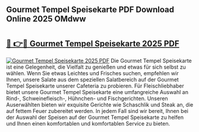 ## Gourmet Tempel Speisekarte PDF Download Online 2025 OMdww

# <h2><a href="http://gc93eq.nevu.top/?p=Gourmet+Tempel+Speisekarte">🔗 👉🔴 Gourmet Tempel Speisekarte 2025 PDF</a></h2>

[![Gourmet Tempel Speisekarte 2025 PDF](https://i.imgur.com/dBaPXMq.png)](http://gc93eq.nevu.top/?p=Gourmet+Tempel+Speisekarte)
Die Gourmet Tempel Speisekarte ist eine Gelegenheit, die Vielfalt zu genießen und etwas für sich selbst zu wählen. Wenn Sie etwas Leichtes und Frisches suchen, empfehlen wir Ihnen, unsere Salate aus dem speziellen Salatbereich auf der Gourmet Tempel Speisekarte unserer Cafeteria zu probieren. Für Fleischliebhaber bietet unsere Gourmet Tempel Speisekarte eine umfangreiche Auswahl an Rind-, Schweinefleisch-, Hühnchen- und Fischgerichten. Unseren Auserwählten bieten wir exquisite Gerichte wie Schaschlik und Steak an, die auf fettem Feuer zubereitet werden. In jedem Fall sind wir bereit, Ihnen bei der Auswahl der Speisen auf der Gourmet Tempel Speisekarte zu helfen und Ihnen einen komfortablen und komfortablen Service zu bieten.
